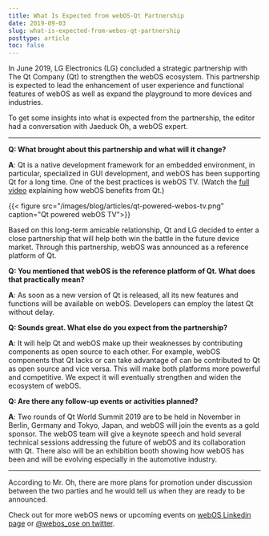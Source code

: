 ```yaml
---
title: What Is Expected from webOS-Qt Partnership
date: 2019-09-03
slug: what-is-expected-from-webos-qt-partnership
posttype: article
toc: false
---
```


In June 2019, LG Electronics (LG) concluded a strategic partnership with The Qt Company (Qt) to strengthen the webOS ecosystem. This partnership is expected to lead the enhancement of user experience and functional features of webOS as well as expand the playground to more devices and industries.

To get some insights into what is expected from the partnership, the editor had a conversation with Jaeduck Oh, a webOS expert.

-------------------

**Q: What brought about this partnership and what will it change?**

**A**: Qt is a native development framework for an embedded environment, in particular, specialized in GUI development, and webOS has been supporting Qt for a long time. One of the best practices is webOS TV. (Watch the [full video](https://www.youtube.com/watch?v=VXjS_GQmBa0) explaining how webOS benefits from Qt.)

{{< figure src="/images/blog/articles/qt-powered-webos-tv.png" caption="Qt powered webOS TV">}}

Based on this long-term amicable relationship, Qt and LG decided to enter a close partnership that will help both win the battle in the future device market. Through this partnership, webOS was announced as a reference platform of Qt.

**Q: You mentioned that webOS is the reference platform of Qt. What does that practically mean?**

**A**: As soon as a new version of Qt is released, all its new features and functions will be available on webOS. Developers can employ the latest Qt without delay.

**Q: Sounds great. What else do you expect from the partnership?**

**A**: It will help Qt and webOS make up their weaknesses by contributing components as open source to each other.  For example, webOS components that Qt lacks or can take advantage of can be contributed to Qt as open source and vice versa. This will make both platforms more powerful and competitive. We expect it will eventually strengthen and widen the ecosystem of webOS.

**Q: Are there any follow-up events or activities planned?**

**A**: Two rounds of Qt World Summit 2019 are to be held in November in Berlin, Germany and Tokyo, Japan, and webOS will join the events as a gold sponsor. The webOS team will give a keynote speech and hold several technical sessions addressing the future of webOS and its collaboration with Qt. There also will be an exhibition booth showing how webOS has been and will be evolving especially in the automotive industry.

-------------------

According to Mr. Oh, there are more plans for promotion under discussion between the two parties and he would tell us when they are ready to be announced.

Check out for more webOS news or upcoming events on [webOS Linkedin page](https://www.linkedin.com/company/webos) or [@webos_ose on twitter](https://twitter.com/webos_ose).
